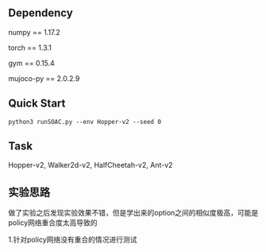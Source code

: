 ## Dependency
numpy == 1.17.2

torch == 1.3.1

gym == 0.15.4

mujoco-py == 2.0.2.9

## Quick Start


```
python3 runSOAC.py --env Hopper-v2 --seed 0 
```

## Task

Hopper-v2, Walker2d-v2, HalfCheetah-v2, Ant-v2

## 实验思路

做了实验之后发现实验效果不错，但是学出来的option之间的相似度极高，可能是policy网络重合度太高导致的

1.针对policy网络没有重合的情况进行测试
